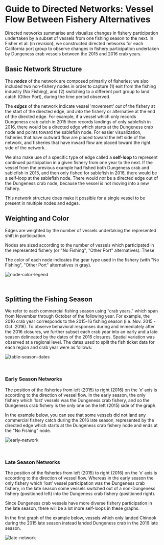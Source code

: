 # Guide to Directed Networks: Vessel Flow Between Fishery Alternatives

Directed networks summarise and visualize changes in fishery participation undertaken by a subset of vessels from one fishing season to the next. In Fisher et al. (in revision), we constructed directed networks for each California port group to observe changes in fishery participation undertaken by Dungeness crab vessels between the 2015 and 2016 crab years.

## Basic Network Structure

The ***nodes*** of the network are composed primarily of fisheries; we also included two non-fishery nodes in order to capture (1) exit from the fishing industry (No Fishing), and (2) switching to a different port group to land catch (Other Port), during the time period observed. 

The ***edges*** of the network indicate vessel 'movement' *out* of the fishery at the start of the directed edge, and *into* the fishery or alternative at the end of the directed edge. For example, if a vessel which only records Dungeness crab catch in 2015 then records landings of only sablefish in 2016, there would be a directed edge which starts at the Dungeness crab node and points toward the sablefish node. For easier visualization, fisheries that have outward flow are placed toward the left side of the network, and fisheries that have inward flow are placed toward the right side of the network. 

We also make use of a specific type of edge called a **self-loop** to represent continued participation in a given fishery from one year to the next. If the vessel from the previous example had fished both Dungeness crab and sablefish in 2015, and then only fished for sablefish in 2016, there would be a self-loop at the sablefish node. There would *not* be a directed edge out of the Dungeness crab node, because the vessel is not moving into a new fishery. 

This network structure does make it possible for a single vessel to be present in multiple nodes and edges. 


## Weighting and Color

Edges are weighted by the number of vessels undertaking the represented shift in participation. 

Nodes are sized according to the number of vessels which participated in the represented fishery (or "No Fishing", "Other Port" alternatives). These

The color of each node indicates the gear type used in the fishery (with "No Fishing", "Other Port" alternatives in gray). 

![node-color-legend]()

<br>

## Splitting the Fishing Season

We refer to each commercial fishing season using “crab years,” which span from November through October of the following year. For example, the 2016 crab year corresponds to the 2015-16 fishing season (i.e. Nov. 2015 - Oct. 2016). To observe behavioral responses during and immediately after the 2016 closures, we further subset each crab year into an early and a late season delineated by the dates of the 2016 closures. Spatial variation was observed at a regional level. The dates used to split the fish ticket data for each region and crab year were as follows:

![table-season-dates]()

<br>

### Early Season Networks

The position of the fisheries from left (2015) to right (2016) on the ‘x’ axis is according to the direction of vessel flow. In the early season, the only fishery which ‘lost’ vessels was the Dungeness crab fishery, and so the Dungeness crab fishery is the only one on the left (2015) side of the graph. 

In the example below, you can see that some vessels did not land any commercial fishery catch during the 2016 late season, represented by the directed edge which starts at the Dungeness crab fishery node and ends at the "No Fishing" node.

![early-network]()

<br>

### Late Season Networks

The position of the fisheries from left (2015) to right (2016) on the ‘x’ axis is according to the direction of vessel flow. Whereas in the early season the only fishery which ‘lost’ vessel participation was the Dungeness crab fishery, in the late season some vessels switched out of a non-Dungeness fishery (positioned left) into the Dungeness crab fishery (positioned right).

Since Dungeness crab vessels have more diverse fishery participation in the late season, there will be a lot more self-loops in these graphs. 

In the first graph of the example below, vessels which only landed Chinook during the 2015 late season instead landed Dungeness crab in the 2016 late season. 

![late-network]()







